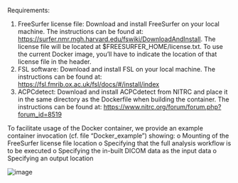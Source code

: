 Requirements:

1.	FreeSurfer license file: Download and install FreeSurfer on your local machine. The instructions can be found at: https://surfer.nmr.mgh.harvard.edu/fswiki/DownloadAndInstall. The license file will be located at $FREESURFER_HOME/license.txt. To use the current Docker image, you’ll have to indicate the location of that license file in the header.
2.	FSL software: Download and install FSL on your local machine. The instructions can be found at: https://fsl.fmrib.ox.ac.uk/fsl/docs/#/install/index
3.	ACPCdetect: Download and install ACPCdetect from NITRC and place it in the same directory as the Dockerfile when building the container. The instructions can be found at: https://www.nitrc.org/forum/forum.php?forum_id=8519

To facilitate usage of the Docker container, we provide an example container invocation (cf. file “Docker_example”) showing:
o	Mounting of the FreeSurfer license file location
o	Specifying that the full analysis workflow is to be executed
o	Specifying the in-built DICOM data as the input data
o	Specifying an output location

![image](https://github.com/user-attachments/assets/ec88be37-be63-4230-a060-40c06edd78b4)
